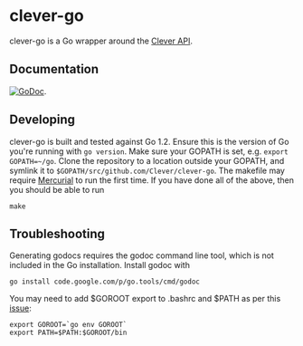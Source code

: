 # clever-go

clever-go is a Go wrapper around the [Clever API](https://clever.com/developers/docs).

## Documentation

[![GoDoc](https://godoc.org/github.com/Clever/clever-go?status.png)](https://godoc.org/github.com/Clever/clever-go).

## Developing

clever-go is built and tested against Go 1.2.
Ensure this is the version of Go you're running with `go version`.
Make sure your GOPATH is set, e.g. `export GOPATH=~/go`.
Clone the repository to a location outside your GOPATH, and symlink it to `$GOPATH/src/github.com/Clever/clever-go`.
The makefile may require [Mercurial](http://mercurial.selenic.com/downloads) to run the first time.
If you have done all of the above, then you should be able to run

```
make
```
## Troubleshooting
Generating godocs requires the godoc command line tool, which is not included in the Go installation. Install godoc with

```
go install code.google.com/p/go.tools/cmd/godoc
```

You may need to add $GOROOT export to .bashrc and $PATH as per this [issue](https://github.com/Homebrew/homebrew/issues/23281#issuecomment-29672689):

    export GOROOT=`go env GOROOT`
    export PATH=$PATH:$GOROOT/bin
